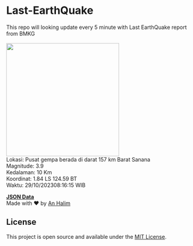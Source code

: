 # Last-EarthQuake
This repo will looking update every 5 minute with Last EarthQuake report from BMKG
<br>
<br>
<img src="https://static.bmkg.go.id/20231029081615.mmi.jpg" width="300"/>
<br>
Lokasi: Pusat gempa berada di darat 157 km Barat Sanana <br>
Magnitude: 3.9 <br>
Kedalaman: 10 Km <br>
Koordinat: 1.84 LS 124.59 BT <br>
Waktu: 29/10/202308:16:15 WIB <br>

<a href="./data/data.json">**JSON Data**</a>
<br>
Made with ❤️ by <a href="https://github.com/an-halim">An Halim</a>
## License

This project is open source and available under the [MIT License](LICENSE).
